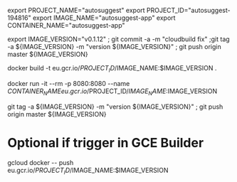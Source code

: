 export PROJECT_NAME="autosuggest"
export PROJECT_ID="autosuggest-194816"
export IMAGE_NAME="autosuggest-app"
export CONTAINER_NAME="autosuggest-app"

export IMAGE_VERSION="v0.1.12" ; git commit -a -m "cloudbuild fix" ;git tag -a ${IMAGE_VERSION} -m "version ${IMAGE_VERSION}" ; git push origin master ${IMAGE_VERSION}

docker build -t eu.gcr.io/$PROJECT_ID/$IMAGE_NAME:$IMAGE_VERSION .

docker run -it --rm -p 8080:8080 --name $CONTAINER_NAME eu.gcr.io/$PROJECT_ID/$IMAGE_NAME:$IMAGE_VERSION

git tag -a ${IMAGE_VERSION} -m "version ${IMAGE_VERSION}" ; git push origin master ${IMAGE_VERSION}

# Optional if trigger in GCE Builder
gcloud docker -- push eu.gcr.io/$PROJECT_ID/$IMAGE_NAME:$IMAGE_VERSION

